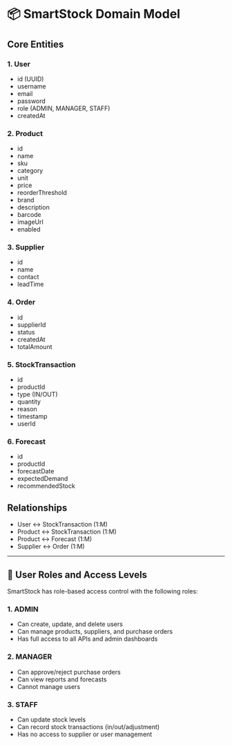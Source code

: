 # 📦 SmartStock Domain Model

## Core Entities

### 1. User
- id (UUID)
- username
- email
- password
- role (ADMIN, MANAGER, STAFF)
- createdAt

### 2. Product
- id
- name
- sku
- category
- unit
- price
- reorderThreshold
- brand
- description
- barcode
- imageUrl
- enabled

### 3. Supplier
- id
- name
- contact
- leadTime

### 4. Order
- id
- supplierId
- status
- createdAt
- totalAmount

### 5. StockTransaction
- id
- productId
- type (IN/OUT)
- quantity
- reason
- timestamp
- userId

### 6. Forecast
- id
- productId
- forecastDate
- expectedDemand
- recommendedStock

## Relationships
- User ↔ StockTransaction (1:M)
- Product ↔ StockTransaction (1:M)
- Product ↔ Forecast (1:M)
- Supplier ↔ Order (1:M)

---

## 🔐 User Roles and Access Levels

SmartStock has role-based access control with the following roles:

### 1. ADMIN
- Can create, update, and delete users
- Can manage products, suppliers, and purchase orders
- Has full access to all APIs and admin dashboards

### 2. MANAGER
- Can approve/reject purchase orders
- Can view reports and forecasts
- Cannot manage users

### 3. STAFF
- Can update stock levels
- Can record stock transactions (in/out/adjustment)
- Has no access to supplier or user management
